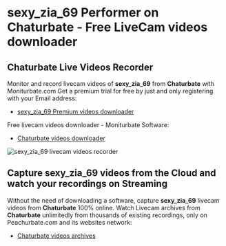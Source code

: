# sexy_zia_69 Performer on Chaturbate - Free LiveCam videos downloader

## Chaturbate Live Videos Recorder

Monitor and record livecam videos of **sexy_zia_69** from **Chaturbate** with Moniturbate.com
Get a premium trial for free by just and only registering with your Email address:
* [sexy_zia_69 Premium videos downloader](https://moniturbate.com/request-demo-licence-key.html)

Free livecam videos downloader - Moniturbate Software:
* [Chaturbate videos downloader](https://moniturbate.com/moniturbate-download-software.html)

![sexy_zia_69 livecam videos recorder](https://peachurnet.com/templates/moniturbate-software.png)


## Capture sexy_zia_69 videos from the Cloud and watch your recordings on Streaming

Without the need of downloading a software, capture **sexy_zia_69** livecam videos from **Chaturbate** 100% online.
Watch Livecam archives from **Chaturbate** unlimitedly from thousands of existing recordings, only on Peachurbate.com and its websites network:
* [Chaturbate videos archives](https://peachurnet.com/)